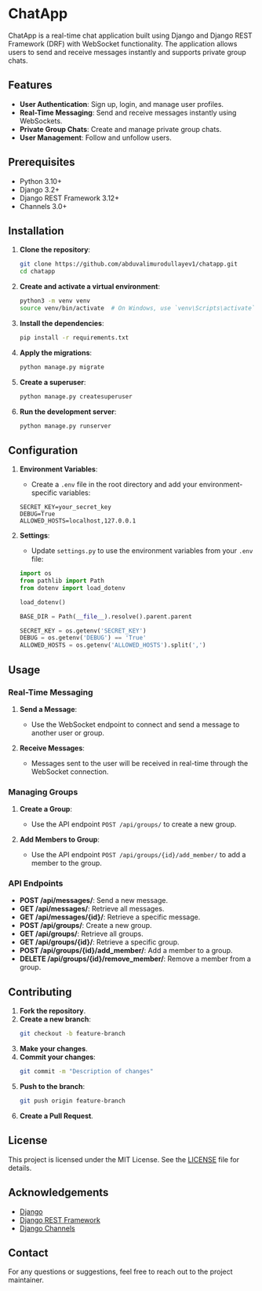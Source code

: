 # ChatApp

ChatApp is a real-time chat application built using Django and Django REST Framework (DRF) with WebSocket functionality. The application allows users to send and receive messages instantly and supports private group chats.

## Features

- **User Authentication**: Sign up, login, and manage user profiles.
- **Real-Time Messaging**: Send and receive messages instantly using WebSockets.
- **Private Group Chats**: Create and manage private group chats.
- **User Management**: Follow and unfollow users.

## Prerequisites

- Python 3.10+
- Django 3.2+
- Django REST Framework 3.12+
- Channels 3.0+

## Installation

1. **Clone the repository**:
    ```bash
    git clone https://github.com/abduvalimurodullayev1/chatapp.git
    cd chatapp
    ```

2. **Create and activate a virtual environment**:
    ```bash
    python3 -m venv venv
    source venv/bin/activate  # On Windows, use `venv\Scripts\activate`
    ```

3. **Install the dependencies**:
    ```bash
    pip install -r requirements.txt
    ```

4. **Apply the migrations**:
    ```bash
    python manage.py migrate
    ```

5. **Create a superuser**:
    ```bash
    python manage.py createsuperuser
    ```

6. **Run the development server**:
    ```bash
    python manage.py runserver
    ```

## Configuration

1. **Environment Variables**:
    - Create a `.env` file in the root directory and add your environment-specific variables:
    ```env
    SECRET_KEY=your_secret_key
    DEBUG=True
    ALLOWED_HOSTS=localhost,127.0.0.1
    ```

2. **Settings**:
    - Update `settings.py` to use the environment variables from your `.env` file:
    ```python
    import os
    from pathlib import Path
    from dotenv import load_dotenv

    load_dotenv()

    BASE_DIR = Path(__file__).resolve().parent.parent

    SECRET_KEY = os.getenv('SECRET_KEY')
    DEBUG = os.getenv('DEBUG') == 'True'
    ALLOWED_HOSTS = os.getenv('ALLOWED_HOSTS').split(',')
    ```

## Usage

### Real-Time Messaging

1. **Send a Message**:
    - Use the WebSocket endpoint to connect and send a message to another user or group.

2. **Receive Messages**:
    - Messages sent to the user will be received in real-time through the WebSocket connection.

### Managing Groups

1. **Create a Group**:
    - Use the API endpoint `POST /api/groups/` to create a new group.

2. **Add Members to Group**:
    - Use the API endpoint `POST /api/groups/{id}/add_member/` to add a member to the group.

### API Endpoints

- **POST /api/messages/**: Send a new message.
- **GET /api/messages/**: Retrieve all messages.
- **GET /api/messages/{id}/**: Retrieve a specific message.
- **POST /api/groups/**: Create a new group.
- **GET /api/groups/**: Retrieve all groups.
- **GET /api/groups/{id}/**: Retrieve a specific group.
- **POST /api/groups/{id}/add_member/**: Add a member to a group.
- **DELETE /api/groups/{id}/remove_member/**: Remove a member from a group.

## Contributing

1. **Fork the repository**.
2. **Create a new branch**:
    ```bash
    git checkout -b feature-branch
    ```
3. **Make your changes**.
4. **Commit your changes**:
    ```bash
    git commit -m "Description of changes"
    ```
5. **Push to the branch**:
    ```bash
    git push origin feature-branch
    ```
6. **Create a Pull Request**.

## License

This project is licensed under the MIT License. See the [LICENSE](LICENSE) file for details.

## Acknowledgements

- [Django](https://www.djangoproject.com/)
- [Django REST Framework](https://www.django-rest-framework.org/)
- [Django Channels](https://channels.readthedocs.io/)

## Contact

For any questions or suggestions, feel free to reach out to the project maintainer.
